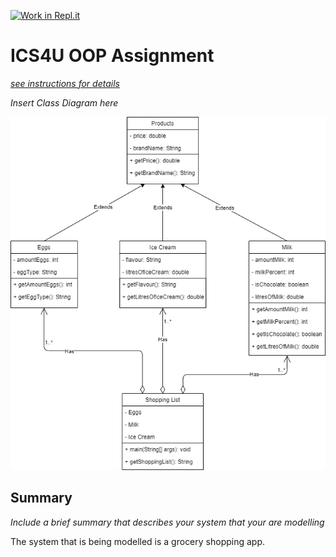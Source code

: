 [![Work in Repl.it](https://classroom.github.com/assets/work-in-replit-14baed9a392b3a25080506f3b7b6d57f295ec2978f6f33ec97e36a161684cbe9.svg)](https://classroom.github.com/online_ide?assignment_repo_id=4818938&assignment_repo_type=AssignmentRepo)
# ICS4U OOP Assignment

[*see instructions for details*](Instructions.md)

*Insert Class Diagram here*  

![Image of Class Diagram](https://github.com/SACHSTech/oop-assignment-DouglasLau895-rm/blob/main/ICS4UOOPAssignmentClassDiagram.png)

## Summary
*Include a brief summary that describes your system that your are modelling*

The system that is being modelled is a grocery shopping app. 